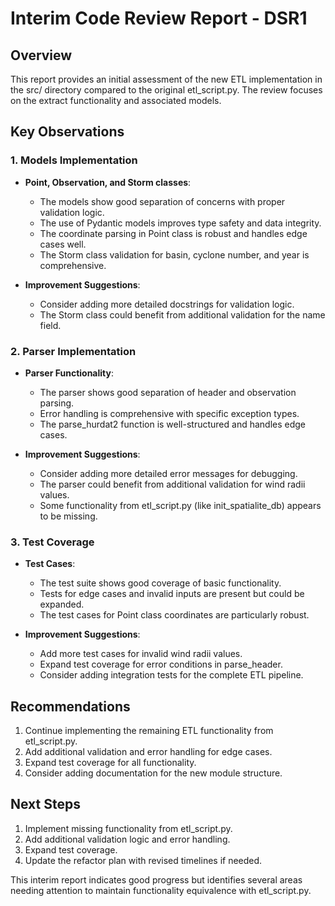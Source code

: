 # Interim Code Review Report - DSR1

## Overview
This report provides an initial assessment of the new ETL implementation in the src/ directory compared to the original etl_script.py. The review focuses on the extract functionality and associated models.

## Key Observations

### 1. Models Implementation
- **Point, Observation, and Storm classes**:
  - The models show good separation of concerns with proper validation logic.
  - The use of Pydantic models improves type safety and data integrity.
  - The coordinate parsing in Point class is robust and handles edge cases well.
  - The Storm class validation for basin, cyclone number, and year is comprehensive.

- **Improvement Suggestions**:
  - Consider adding more detailed docstrings for validation logic.
  - The Storm class could benefit from additional validation for the name field.

### 2. Parser Implementation
- **Parser Functionality**:
  - The parser shows good separation of header and observation parsing.
  - Error handling is comprehensive with specific exception types.
  - The parse_hurdat2 function is well-structured and handles edge cases.

- **Improvement Suggestions**:
  - Consider adding more detailed error messages for debugging.
  - The parser could benefit from additional validation for wind radii values.
  - Some functionality from etl_script.py (like init_spatialite_db) appears to be missing.

### 3. Test Coverage
- **Test Cases**:
  - The test suite shows good coverage of basic functionality.
  - Tests for edge cases and invalid inputs are present but could be expanded.
  - The test cases for Point class coordinates are particularly robust.

- **Improvement Suggestions**:
  - Add more test cases for invalid wind radii values.
  - Expand test coverage for error conditions in parse_header.
  - Consider adding integration tests for the complete ETL pipeline.

## Recommendations
1. Continue implementing the remaining ETL functionality from etl_script.py.
2. Add additional validation and error handling for edge cases.
3. Expand test coverage for all functionality.
4. Consider adding documentation for the new module structure.

## Next Steps
1. Implement missing functionality from etl_script.py.
2. Add additional validation logic and error handling.
3. Expand test coverage.
4. Update the refactor plan with revised timelines if needed.

This interim report indicates good progress but identifies several areas needing attention to maintain functionality equivalence with etl_script.py.
